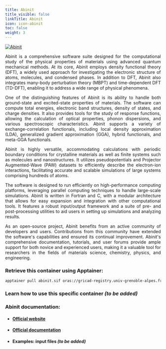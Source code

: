 ```yaml
---
title: Abinit
title_visible: false
linkTitle: Abinit
icon: icon-abinit
toc: false
weight: 3
---
```


<a href="https://www.abinit.org/" target="_blank">
    <img alt="Abinit" class="codes-pages-top-logo logo-abinit">
</a>

<div align="justify">

Abinit is a comprehensive software suite designed for the computational study of the physical properties of materials using advanced quantum mechanical methods. At its core, Abinit employs density functional theory (DFT), a widely used approach for investigating the electronic structure of atoms, molecules, and condensed phases. In addition to DFT, Abinit also integrates many-body perturbation theory (MBPT) and time-dependent DFT (TD-DFT), enabling it to address a wide range of physical phenomena.

One of the distinguishing features of Abinit is its ability to handle both ground-state and excited-state properties of materials. The software can compute total energies, electronic band structures, density of states, and charge densities. It also provides tools for the study of response functions, allowing the calculation of optical properties, phonon dispersions, and various spectroscopic characteristics. Abinit supports a variety of exchange-correlation functionals, including local density approximation (LDA), generalized gradient approximation (GGA), hybrid functionals, and meta-GGA functionals.

Abinit is highly versatile, accommodating calculations with periodic boundary conditions for crystalline materials as well as finite systems such as molecules and nanostructures. It utilizes pseudopotentials and Projector Augmented-Wave (PAW) datasets to efficiently describe the electron-ion interactions, facilitating accurate and scalable simulations of large systems comprising hundreds of atoms.

The software is designed to run efficiently on high-performance computing platforms, leveraging parallel computing techniques to handle large-scale simulations. Abinit is written in Fortran and C, with a modular architecture that allows for easy expansion and integration with other computational tools. It features a robust input/output framework and a suite of pre- and post-processing utilities to aid users in setting up simulations and analyzing results.

As an open-source project, Abinit benefits from an active community of developers and users. Contributions from this community have extended the software's capabilities and ensured its continual improvement. Abinit's comprehensive documentation, tutorials, and user forums provide ample support for both novice and experienced users, making it a valuable tool for researchers in the fields of materials science, chemistry, physics, and engineering.

</div>

### Retrieve this container using Apptainer:

```bash
apptainer pull abinit.sif oras://gricad-registry.univ-grenoble-alpes.fr/diamond/apptainer/apptainer-singularity-projects/abinit.sif:latest
```

### Learn how to use this specific container _(to be added)_

### Abinit documentation:

- #### <a href="https://www.abinit.org/" target="_blank">Official website</a>

- #### <a href="https://docs.abinit.org/" target="_blank">Official documentation</a>

- #### Examples: input files _(to be added)_
